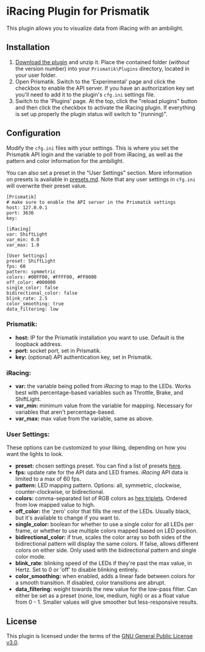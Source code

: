 # iRacing Plugin for Prismatik
This plugin allows you to visualize data from iRacing with an ambilight.

## Installation
1. [Download the plugin](../../releases/latest) and unzip it. Place the contained folder (*without* the version number) into your `Prismatik\Plugins` directory, located in your user folder.
2. Open Prismatik. Switch to the 'Experimental' page and click the checkbox to enable the API server. If you have an authorization key set you'll need to add it to the plugin's `cfg.ini` settings file.
3. Switch to the 'Plugins' page. At the top, click the "reload plugins" button and then click the checkbox to activate the iRacing plugin. If everything is set up properly the plugin status will switch to "(running)".

## Configuration
Modify the `cfg.ini` files with your settings. This is where you set the Prismatik API login and the variable to poll from iRacing, as well as the pattern and color information for the ambilight.

You can also set a preset in the "User Settings" section. More information on presets is available in [presets.md](presets.md). Note that any user settings in `cfg.ini` will overwrite their preset value.

```
[Prismatik]
# make sure to enable the API server in the Prismatik settings
host: 127.0.0.1
port: 3636
key:

[iRacing]
var: ShiftLight
var_min: 0.0
var_max: 1.0

[User Settings]
preset: ShiftLight
fps: 60
pattern: symmetric
colors: #00FF00, #FFFF00, #FF0000
off_color: #000000
single_color: false
bidirectional_color: false
blink_rate: 2.5
color_smoothing: true
data_filtering: low
```

### Prismatik:
* **host:** IP for the Prismatik installation you want to use. Default is the loopback address.
* **port:** socket port, set in Prismatik.
* **key:** (optional) API authentication key, set in Prismatik.

### iRacing:
* **var:** the variable being polled from *iRacing* to map to the LEDs. Works best with percentage-based variables such as Throttle, Brake, and ShiftLight.
* **var_min:** minimum value from the variable for mapping. Necessary for variables that aren't percentage-based.
* **var_max:** max value from the variable, same as above.

### User Settings:
These options can be customized to your liking, depending on how you want the lights to look.
* **preset:** chosen settings preset. You can find a list of presets [here](presets.md).
* **fps:** update rate for the API data and LED frames. *iRacing* API data is limited to a max of 60 fps.
* **pattern:** LED mapping pattern. Options: all, symmetric, clockwise, counter-clockwise, or bidirectional.
* **colors:** comma-separated list of RGB colors as [hex triplets](https://en.wikipedia.org/wiki/Web_colors#Hex_triplet). Ordered from low mapped value to high.
* **off_color:** the 'zero' color that fills the rest of the LEDs. Usually black, but it's available to change if you want to.
* **single_color:** boolean for whether to use a single color for all LEDs per frame, or whether to use multiple colors mapped based on LED position.
* **bidirectional_color:** if true, scales the color array so both sides of the bidirectional pattern will display the same colors. If false, allows different colors on either side. Only used with the bidirectional pattern and single color mode.
* **blink_rate**: blinking speed of the LEDs if they're past the max value, in Hertz. Set to 0 or 'off' to disable blinking entirely.
* **color_smoothing:** when enabled, adds a linear fade between colors for a smooth transition. If disabled, color transitions are abrupt.
* **data_filtering:** weight towards the new value for the low-pass filter. Can either be set as a preset (none, low, medium, high) or as a float value from 0 - 1. Smaller values will give smoother but less-responsive results.


## License
This plugin is licensed under the terms of the [GNU General Public License v3.0](https://www.gnu.org/licenses/gpl-3.0.en.html).
